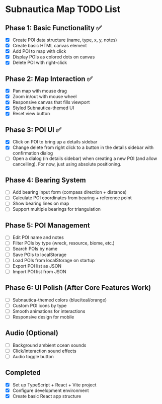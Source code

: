 # Subnautica Map TODO List

## Phase 1: Basic Functionality ✅
- [x] Create POI data structure (name, type, x, y, notes)
- [x] Create basic HTML canvas element
- [x] Add POI to map with click
- [x] Display POIs as colored dots on canvas
- [x] Delete POI with right-click

## Phase 2: Map Interaction ✅
- [x] Pan map with mouse drag
- [x] Zoom in/out with mouse wheel
- [x] Responsive canvas that fills viewport
- [x] Styled Subnautica-themed UI
- [x] Reset view button

## Phase 3: POI UI ✅
- [x] Click on POI to bring up a details sidebar
- [x] Change delete from right click to a button in the details sidebar with confirmation dialog
- [ ] Open a dialog (in details sidebar) when creating a new POI (and allow cancelling). For now, just using absolute positioning.

## Phase 4: Bearing System
- [ ] Add bearing input form (compass direction + distance)
- [ ] Calculate POI coordinates from bearing + reference point
- [ ] Show bearing lines on map
- [ ] Support multiple bearings for triangulation

## Phase 5: POI Management
- [ ] Edit POI name and notes
- [ ] Filter POIs by type (wreck, resource, biome, etc.)
- [ ] Search POIs by name
- [ ] Save POIs to localStorage
- [ ] Load POIs from localStorage on startup
- [ ] Export POI list as JSON
- [ ] Import POI list from JSON

## Phase 6: UI Polish (After Core Features Work)
- [ ] Subnautica-themed colors (blue/teal/orange)
- [ ] Custom POI icons by type
- [ ] Smooth animations for interactions
- [ ] Responsive design for mobile

## Audio (Optional)
- [ ] Background ambient ocean sounds
- [ ] Click/interaction sound effects
- [ ] Audio toggle button

## Completed
- [x] Set up TypeScript + React + Vite project
- [x] Configure development environment
- [x] Create basic React app structure
